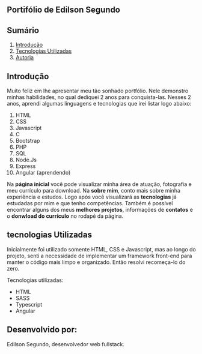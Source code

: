 ## Portifólio de Edilson Segundo

## Sumário
1. [Introdução](#introducao)
4. [Tecnologias Utilizadas](#tecnologias-utilizadas)
7. [Autoria](#autoria)

<h2 id="introducao"> Introdução</h2>
<p>Muito feliz em lhe apresentar meu tão sonhado portfólio. Nele demonstro minhas habilidades, no qual dediquei 2 anos para conquista-las. Nesses 2 anos, aprendi algumas linguagens e tecnologias que irei listar logo abaixo:</p>
    <ol>
        <li>HTML</li>
        <li>CSS</li>
        <li>Javascript</li>
        <li>C</li>
        <li>Bootstrap</li>
        <li>PHP</li>
        <li>SQL</li>
        <li>Node.Js</li>
        <li>Express</li>
        <li>Angular (aprendendo)</li>
    </ol>
<p>Na <strong>página inicial</strong> você pode visualizar minha área de atuação, fotografia e meu currículo para download. Na <strong>sobre mim</strong>, conto mais sobre minha experiência e estudos. Logo após você visualizará as <strong>tecnologias</strong> já estudadas por mim e que tenho competências. Também é possível encontrar alguns dos meus <strong>melhores projetos</strong>, informações de <strong>contatos</strong> e o <strong>donwload do currículo</strong> no rodapé da página.</p>

<h2 id="tecnologias-utilizadas">tecnologias Utilizadas</h2>
<p>Inicialmente foi utilizado somente HTML, CSS e Javascript, mas ao longo do projeto, senti a necessidade de implementar um framework front-end para manter o código mais limpo e organizado. Então resolvi recomeça-lo do zero.</p>
<p>Tecnologias utilizadas:
    <ul>
        <li>HTML</li>
        <li>SASS</li>
        <li>Typescript</li>
        <li>Angular</li>
    </ul>
</p>

<h2 id="autoria">Desenvolvido por:</h2>
<p>Edilson Segundo, desenvolvedor web fullstack.</p>